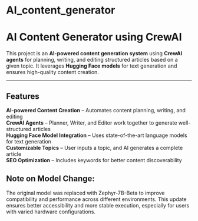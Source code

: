 # AI_content_generator

# AI Content Generator using CrewAI

This project is an **AI-powered content generation system** using **CrewAI agents** for planning, writing, and editing structured articles based on a given topic. It leverages **Hugging Face models** for text generation and ensures high-quality content creation.

---

## Features
**AI-powered Content Creation** – Automates content planning, writing, and editing  
**CrewAI Agents** – Planner, Writer, and Editor work together to generate well-structured articles  
**Hugging Face Model Integration** – Uses state-of-the-art language models for text generation  
**Customizable Topics** – User inputs a topic, and AI generates a complete article  
**SEO Optimization** – Includes keywords for better content discoverability  

## Note on Model Change:

The original model was replaced with Zephyr-7B-Beta to improve compatibility and performance across different environments. This update ensures better accessibility and more stable execution, especially for users with varied hardware configurations.

